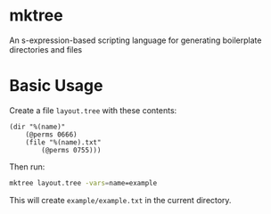# mktree
An s-expression-based scripting language for generating boilerplate directories and files

# Basic Usage

Create a file `layout.tree` with these contents:

```
(dir "%(name)"
    (@perms 0666)
    (file "%(name).txt"
        (@perms 0755)))
```

Then run:

```sh
mktree layout.tree -vars=name=example
```

This will create `example/example.txt` in the current directory.
